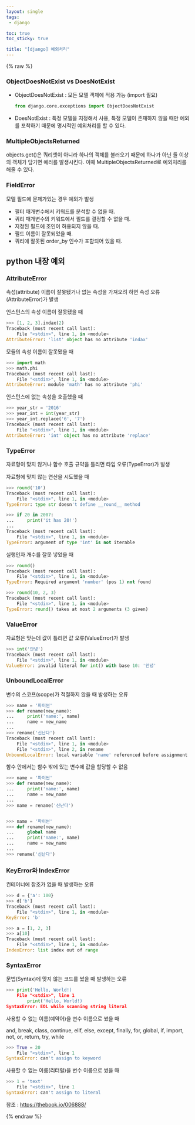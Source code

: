 ```yaml
---
layout: single
tags: 
 - django

toc: true
toc_sticky: true

title: "[django] 예외처리"
---
```


{% raw %}

### ObjectDoesNotExist vs DoesNotExist 

- ObjectDoesNotExist : 모든 모델 객체에 적용 가능 (import 필요)

  ```python
  from django.core.exceptions import ObjectDoesNotExist
  ```

- DoesNotExist : 특정 모델을 지정해서 사용, 특정 모델이 존재하지 않을 때만 예외를 포착하기 때문에 명시적인 예외처리를 할 수 있다.

###  MultipleObjectsReturned

objects.get()은 쿼리셋이 아니라 하나의 객체를 불러오기 때문에  하나가 아닌 둘 이상의 객체가 담기면 에러를 발생시킨다. 이때 MultipleObjectsReturned로 예외처리를 해줄 수 있다.  

### FieldError

모델 필드에 문제가있는 경우 예외가 발생

- 필터 매개변수에서 키워드를 분석할 수 없을 때.
- 쿼리 매개변수의 키워드에서 필드를 결정할 수 없을 때.
- 지정된 필드에 조인이 허용되지 않을 때.
- 필드 이름이 잘못되었을 때.
- 쿼리에 잘못된 order_by 인수가 포함되어 있을 때.



## python 내장 예외

### **AttributeError**

속성(attribute) 이름이 잘못됐거나 없는 속성을 가져오려 하면 속성 오류(AttributeError)가 발생

인스턴스의 속성 이름이 잘못됐을 때

```python
>>> [1, 2, 3].indax(2)
Traceback (most recent call last):
    File "<stdin>", line 1, in <module>
AttributeError: 'list' object has no attribute 'indax'
```

모듈의 속성 이름이 잘못됐을 때

```python
>>> import math
>>> math.phi
Traceback (most recent call last):
    File "<stdin>", line 1, in <module>
AttributeError: module 'math' has no attribute 'phi'
```

인스턴스에 없는 속성을 호출했을 때

```python
>>> year_str = '2016'
>>> year_int = int(year_str)
>>> year_int.replace('6', '7')
Traceback (most recent call last):
    File "<stdin>", line 1, in <module>
AttributeError: 'int' object has no attribute 'replace'
```

### TypeError

자료형이 맞지 않거나 함수 호출 규약을 틀리면 타입 오류(TypeError)가 발생

자료형에 맞지 않는 연산을 시도했을 때

```python
>>> round('10')
Traceback (most recent call last):
    File "<stdin>", line 1, in <module>
TypeError: type str doesn't define __round__ method
```

```python
>>> if 20 in 2007:
...     print('it has 20!')
...
Traceback (most recent call last):
    File "<stdin>", line 1, in <module>
TypeError: argument of type 'int' is not iterable
```

실행인자 개수를 잘못 넣었을 때

```python
>>> round()
Traceback (most recent call last):
    File "<stdin>", line 1, in <module>
TypeError: Required argument 'number' (pos 1) not found
```

```python
>>> round(10, 2, 3)
Traceback (most recent call last):
    File "<stdin>", line 1, in <module>
TypeError: round() takes at most 2 arguments (3 given)
```

### ValueError

자료형은 맞는데 값이 틀리면 값 오류(ValueError)가 발생

```python
>>> int('안녕')
Traceback (most recent call last):
    File "<stdin>", line 1, in <module>
ValueError: invalid literal for int() with base 10: '안녕'
```

### UnboundLocalError

변수의 스코프(scope)가 적절하지 않을 때 발생하는 오류

```python
>>> name = '파이썬'
>>> def rename(new_name):
...     print('name:', name)
...     name = new_name
...
>>> rename('신난다')
Traceback (most recent call last):
    File "<stdin>", line 1, in <module>
    File "<stdin>", line 2, in rename
UnboundLocalError: local variable 'name' referenced before assignment
```

함수 안에서는 함수 밖에 있는 변수에 값을 할당할 수 없음

```python
>>> name = '파이썬'
>>> def rename(new_name):
...     print('name:', name)
...     name = new_name
...
>>> name = rename('신난다')


>>> name = '파이썬'
>>> def rename(new_name):
...     global name
...     print('name:', name)
...     name = new_name
...
>>> rename('신난다')
```

### KeyError와 IndexError

컨테이너에 참조가 없을 때 발생하는 오류

```python
>>> d = {'a': 100}
>>> d['b']
Traceback (most recent call last):
    File "<stdin>", line 1, in <module>
KeyError: 'b'
```

```python
>>> a = [1, 2, 3]
>>> a[10]
Traceback (most recent call last):
    File "<stdin>", line 1, in <module>
IndexError: list index out of range
```

### SyntaxError

문법(Syntax)에 맞지 않는 코드를 썼을 때 발생하는 오류

```python
>>> print('Hello, World!)
    File "<stdin>", line 1
        print('Hello, World!)                        
SyntaxError: EOL while scanning string literal
```

사용할 수 없는 이름(예약어)을 변수 이름으로 썼을 때 

and, break, class, continue, elif, else, except, finally, for, global, if, import, not, or, return, try, while

```python
>>> True = 20
    File "<stdin>", line 1
SyntaxError: can't assign to keyword
```

사용할 수 없는 이름(리터럴)을 변수 이름으로 썼을 때 

```python
>>> 1 = 'text'
    File "<stdin>", line 1
SyntaxError: can't assign to literal
```


참조 : https://thebook.io/006888/


{% endraw %}
